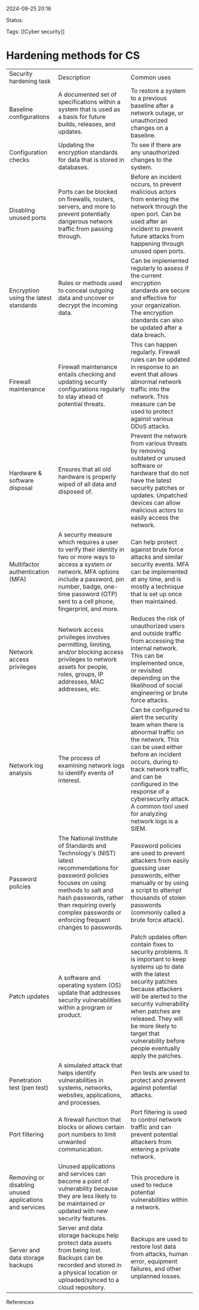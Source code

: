 2024-09-25 20:16

Status:

Tags:
[[Cyber security]]

# Hardening methods for CS

|   |   |   |
|---|---|---|
|Security hardening task|Description|Common uses|
|Baseline configurations|A documented set of specifications within a system that is used as a basis for future builds, releases, and updates.|To restore a system to a previous baseline after a network outage, or unauthorized changes on a baseline.|
|Configuration checks|Updating the encryption standards for data that is stored in databases.|To see if there are any unauthorized changes to the system.|
|Disabling unused ports|Ports can be blocked on firewalls, routers, servers, and more to prevent potentially dangerous network traffic from passing through.|Before an incident occurs, to prevent malicious actors from entering the network through the open port. Can be used after an incident to prevent future attacks from happening through unused open ports.|
|Encryption using the latest standards|Rules or methods used to conceal outgoing data and uncover or decrypt the incoming data.|Can be implemented regularly to assess if the current encryption standards are secure and effective for your organization. The encryption standards can also be updated after a data breach.|
|Firewall maintenance|Firewall maintenance entails checking and updating security configurations regularly to stay ahead of potential threats.|This can happen regularly. Firewall rules can be updated in response to an event that allows abnormal network traffic into the network. This measure can be used to protect against various DDoS attacks.|
|Hardware & software disposal|Ensures that all old hardware is properly wiped of all data and disposed of.|Prevent the network from various threats by removing outdated or unused software or hardware that do not have the latest security patches or updates. Unpatched devices can allow malicious actors to easily access the network.|
|Multifactor authentication (MFA)|A security measure which requires a user to verify their identity in two or more ways to access a system or network. MFA options include a password, pin number, badge, one-time password (OTP) sent to a cell phone, fingerprint, and more.|Can help protect against brute force attacks and similar security events. MFA can be implemented at any time, and is mostly a technique that is set up once then maintained.|
|Network access privileges|Network access privileges involves permitting, limiting, and/or blocking access privileges to network assets for people, roles, groups, IP addresses, MAC addresses, etc.|Reduces the risk of unauthorized users and outside traffic from accessing the internal network. This can be implemented once, or revisited depending on the likelihood of social engineering or brute force attacks.|
|Network log analysis|The process of examining network logs to identify events of interest.|Can be configured to alert the security team when there is abnormal traffic on the network. This can be used either before an incident occurs, during to track network traffic, and can be configured in the response of a cybersecurity attack. A common tool used for analyzing network logs is a SIEM.|
|Password policies|The National Institute of Standards and Technology's (NIST) latest recommendations for password policies focuses on using methods to salt and hash passwords, rather than requiring overly complex passwords or enforcing frequent changes to passwords.|Password policies are used to prevent attackers from easily guessing user passwords, either manually or by using a script to attempt thousands of stolen passwords (commonly called a brute force attack).|
|Patch updates|A software and operating system (OS) update that addresses security vulnerabilities within a program or product.|Patch updates often contain fixes to security problems. It is important to keep systems up to date with the latest security patches because attackers will be alerted to the security vulnerability when patches are released. They will be more likely to target that vulnerability before people eventually apply the patches.|
|Penetration test (pen test)|A simulated attack that helps identify vulnerabilities in systems, networks, websites, applications, and processes.|Pen tests are used to protect and prevent against potential attacks.|
|Port filtering|A firewall function that blocks or allows certain port numbers to limit unwanted communication.|Port filtering is used to control network traffic and can prevent potential attackers from entering a private network.|
|Removing or disabling unused applications and services|Unused applications and services can become a point of vulnerability because they are less likely to be maintained or updated with new security features.|This procedure is used to reduce potential vulnerabilities within a network.|
|Server and data storage backups|Server and data storage backups help protect data assets from being lost. Backups can be recorded and stored in a physical location or uploaded/synced to a cloud repository.|Backups are used to restore lost data from attacks, human error, equipment failures, and other unplanned losses.|


References 